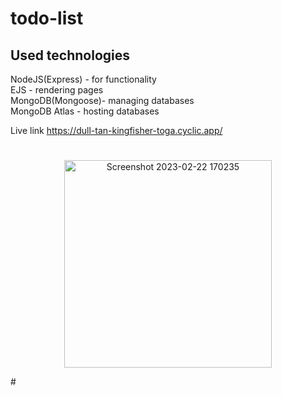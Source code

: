 # todo-list

## Used technologies 
NodeJS(Express) - for functionality<br>
EJS - rendering pages<br>
MongoDB(Mongoose)- managing databases<br>
MongoDB Atlas - hosting databases<br>

Live link https://dull-tan-kingfisher-toga.cyclic.app/

#
<p align="center">
  <img width="332" alt="Screenshot 2023-02-22 170235" src="https://user-images.githubusercontent.com/125278159/220682694-feb51cba-71ee-4669-8b63-6ce4b0b717ce.png">
</p>
#

